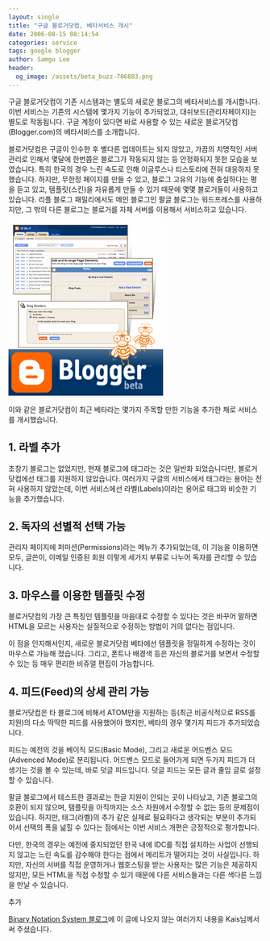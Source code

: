 ```yaml
---
layout: single
title: "구글 블로거닷컴, 베타서비스 개시"
date: 2006-08-15 08:14:54
categories: service
tags: google blogger
author: Samgu Lee
header:
  og_image: /assets/beta_buzz-706883.png
---
```


구글 블로거닷컴이 기존 시스템과는 별도의 새로운 블로그의 베타서비스를 개시합니다. 이번 서비스는 기존의 시스템에 몇가지 기능이 추가되었고, 대쉬보드(관리자페이지)는 별도로 작동됩니다. 구글 계정이 있다면 바로 사용할 수 있는 새로운 블로거닷컴(Blogger.com)의 베타서비스를 소개합니다.

블로거닷컴은 구글이 인수한 후 별다른 업데이트는 되지 않았고, 가끔의 치명적인 서버 관리로 인해서 몇달에 한번쯤은 블로그가 작동되지 않는 등 안정화되지 못한 모습을 보였습니다. 특히 한국의 경우 느린 속도로 인해 이글루스나 티스토리에 전혀 대응하지 못했습니다. 하지만, 무한정 페이지를 만들 수 있고, 블로그 고유의 기능에 충실하다는 평을 듣고 있고, 템플릿(스킨)을 자유롭게 만들 수 있기 때문에 몇몇 블로거들이 사용하고 있습니다. 리플 블로그 패밀리에서도 메인 블로그인 팔글 블로그는 워드프레스를 사용하지만, 그 밖의 다른 블로그는 블로거를 자체 서버를 이용해서 서비스하고 있습니다.

![블로거닷컴 베타](/assets/beta_buzz-706883.png)

이와 같은 블로거닷컴이 최근 베타라는 몇가지 주목할 만한 기능을 추가한 채로 서비스를 개시했습니다.

## 1. 라벨 추가

초창기 블로그는 없었지만, 현재 블로그에 태그라는 것은 일반화 되었습니다만, 블로거닷컴에선 태그를 지원하지 않았습니다. 여러가지 구글의 서비스에서 태그라는 용어는 전혀 사용하지 않았는데, 이번 서비스에선 라벨(Labels)이라는 용어로 태그와 비슷한 기능을 추가했습니다.

## 2. 독자의 선별적 선택 가능

관리자 페이지에 퍼미션(Permissions)라는 메뉴가 추가되었는데, 이 기능을 이용하면 모두, 글쓴이, 이메일 인증된 회원 이렇게 세가지 부류로 나누어 독자를 관리할 수 있습니다.

## 3. 마우스를 이용한 템플릿 수정

블로거닷컴의 가장 큰 특징인 템플릿을 마음대로 수정할 수 있다는 것은 바꾸어 말하면 HTML을 모르는 사용자는 실질적으로 수정하는 방법이 거의 없다는 점입니다.

이 점을 인지해서인지, 새로운 블로거닷컴 베타에선 템플릿을 정밀하게 수정하는 것이 마우스로 가능해 졌습니다. 그리고, 폰트나 배경색 등은 자신의 블로거를 보면서 수정할 수 있는 등 매우 편리한 비쥬얼 편집이 가능합니다.

## 4. 피드(Feed)의 상세 관리 가능

블로거닷컴은 타 블로그에 비해서 ATOM만을 지원하는 등(최근 비공식적으로 RSS를 지원)의 다소 딱딱한 피드를 사용했어야 했지만, 베타의 경우 몇가지 피드가 추가되었습니다.

피드는 예전의 것을 베이직 모드(Basic Mode), 그리고 새로운 어드벤스 모드(Advenced Mode)로 분리됩니다. 어드벤스 모드로 들어가게 되면 두가지 피드가 더 생기는 것을 볼 수 있는데, 바로 덧글 피드입니다. 덧글 피드는 모든 글과 줄임 글로 설정할 수 있습니다.

팔글 블로그에서 테스트한 결과로는 한글 지원이 안되는 곳이 나타났고, 기존 블로그의 호환이 되지 않으며, 템플릿을 아직까지는 소스 차원에서 수정할 수 없는 등의 문제점이 있습니다. 하지만, 태그(라벨)의 추가 같은 실제로 필요하다고 생각되는 부분이 추가되어서 선택의 폭을 넒힐 수 있다는 점에서는 이번 서비스 개편은 긍정적으로 평가합니다.

다만, 한국의 경우는 예전에 중지되었던 한국 내에 IDC를 직접 설치하는 사업이 선행되지 않고는 느린 속도를 감수해야 한다는 점에서 메리트가 떨어지는 것이 사실입니다. 하지만, 자신의 서버를 직접 운영하거나 웹호스팅을 받는 사용자는 많은 기능은 제공하지 않지만, 모든 HTML을 직접 수정할 수 있기 때문에 다른 서비스들과는 다른 색다른 느낌을 만날 수 있습니다.

추가

[Binary Notation System 블로그](http://hfkais.blogspot.com/2006/08/bloggercom_16.html)에 이 글에 나오지 않는 여러가지 내용을 Kais님께서 써 주셨습니다.
